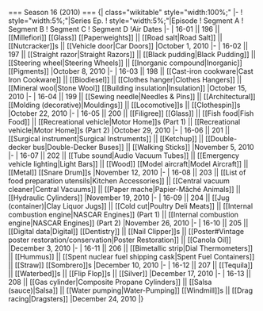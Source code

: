 === Season 16 (2010) ===
{| class="wikitable" style="width:100%;"
|-
! style="width:5%;"|Series Ep.
! style="width:5%;"|Episode
! Segment A
! Segment B
! Segment C
! Segment D
!Air Dates
|-
| 16-01 || 196 || [[Millefiori]] [[Glass]] [[Paperweights]] || [[Road salt|Road Salt]] || [[Nutcracker]]s || [[Vehicle door|Car Doors]]
|October 1, 2010
|-
| 16-02 || 197 || [[Straight razor|Straight Razors]] || [[Black pudding|Black Pudding]] || [[Steering wheel|Steering Wheels]] || [[Inorganic compound|Inorganic]] [[Pigments]]
|October 8, 2010
|-
| 16-03 || 198 || [[Cast-iron cookware|Cast Iron Cookware]] || [[Biodiesel]] || [[Clothes hanger|Clothes Hangers]] || [[Mineral wool|Stone Wool]] [[Building insulation|Insulation]]
|October 15, 2010
|-
| 16-04 || 199 || [[Sewing needle|Needles & Pins]] || [[Architectural]] [[Molding (decorative)|Mouldings]] || [[Locomotive]]s || [[Clothespin]]s
|October 22, 2010
|-
| 16-05 || 200 || [[Filigree]] [[Glass]] || [[Fish food|Fish Food]] || [[Recreational vehicle|Motor Home]]s (Part 1) || [[Recreational vehicle|Motor Home]]s (Part 2)
|October 29, 2010
|-
| 16-06 || 201 || [[Surgical instrument|Surgical Instruments]] || [[Ketchup]] || [[Double-decker bus|Double-Decker Buses]] || [[Walking Sticks]]
|November 5, 2010
|-
| 16-07 || 202 || [[Tube sound|Audio Vacuum Tubes]] || [[Emergency vehicle lighting|Light Bars]] || [[Wood]] [[Model aircraft|Model Aircraft]] || [[Metal]] [[Snare Drum]]s
|November 12, 2010
|-
| 16-08 || 203 || [[List of food preparation utensils|Kitchen Accessories]] || [[Central vacuum cleaner|Central Vacuums]] || [[Paper mache|Papier-Mâché Animals]] || [[Hydraulic Cylinders]]
|November 19, 2010
|-
| 16-09 || 204 || [[Jug (container)|Clay Liquor Jugs]] || [[Cold cut|Poultry Deli Meats]] || [[Internal combustion engine|NASCAR Engines]] (Part 1) || [[Internal combustion engine|NASCAR Engines]] (Part 2)
|November 26, 2010
|-
| 16-10 || 205 || [[Digital data|Digital]] [[Dentistry]] || [[Nail Clipper]]s || [[Poster#Vintage poster restoration/conservation|Poster Restoration]] || [[Canola Oil]]
|December 3, 2010
|-
| 16-11 || 206 || [[Bimetallic strip|Dial Thermometers]] || [[Hummus]] || [[Spent nuclear fuel shipping cask|Spent Fuel Containers]] || [[Straw]] [[Sombrero]]s
|December 10, 2010
|-
| 16-12 || 207 || [[Tequila]] || [[Waterbed]]s || [[Flip Flop]]s || [[Silver]]
|December 17, 2010
|-
| 16-13 || 208 || [[Gas cylinder|Composite Propane Cylinders]] || [[Salsa (sauce)|Salsa]] || [[Water pumping|Water-Pumping]] [[Windmill]]s || [[Drag racing|Dragsters]]
|December 24, 2010
|}

